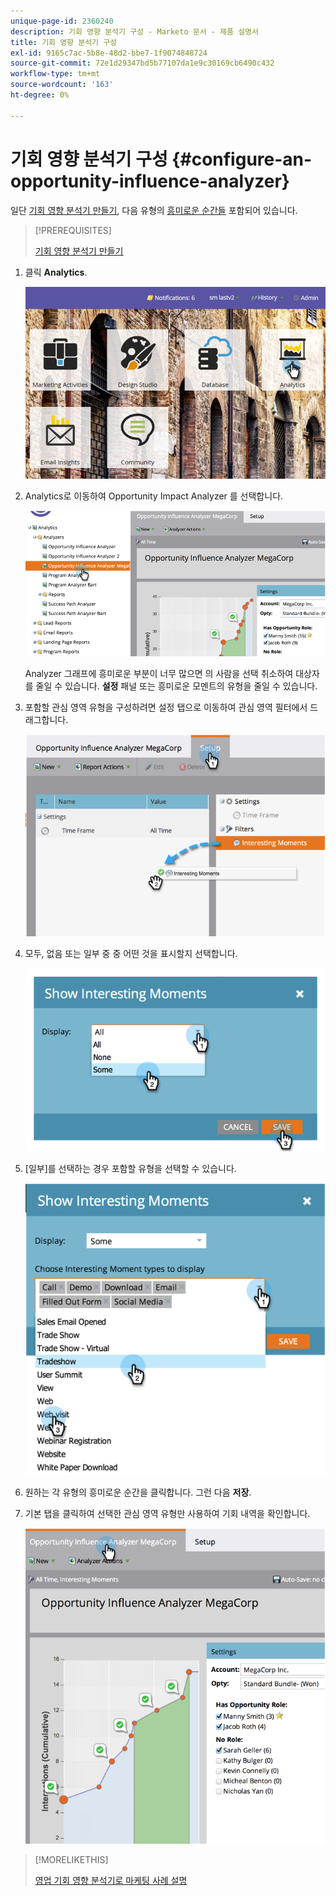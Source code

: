 ```yaml
---
unique-page-id: 2360240
description: 기회 영향 분석기 구성 - Marketo 문서 - 제품 설명서
title: 기회 영향 분석기 구성
exl-id: 9165c7ac-5b8e-48d2-bbe7-1f9074848724
source-git-commit: 72e1d29347bd5b77107da1e9c30169cb6490c432
workflow-type: tm+mt
source-wordcount: '163'
ht-degree: 0%

---
```


# 기회 영향 분석기 구성 {#configure-an-opportunity-influence-analyzer}

일단 [기회 영향 분석기 만들기](/help/marketo/product-docs/reporting/revenue-cycle-analytics/opportunity-influence-analyzer/create-an-opportunity-influence-analyzer.md), 다음 유형의 [흥미로운 순간들](/help/marketo/product-docs/marketo-sales-insight/msi-for-salesforce/features/tabs-in-the-msi-panel/interesting-moments/interesting-moments-overview.md) 포함되어 있습니다.

>[!PREREQUISITES]
>
>[기회 영향 분석기 만들기](/help/marketo/product-docs/reporting/revenue-cycle-analytics/opportunity-influence-analyzer/create-an-opportunity-influence-analyzer.md)

1. 클릭 **Analytics**.

   ![](assets/login-to-analytics.png)

1. Analytics로 이동하여 Opportunity Impact Analyzer 를 선택합니다.

   ![](assets/image2014-9-17-12-3a28-3a33.png)

   Analyzer 그래프에 흥미로운 부분이 너무 많으면 의 사람을 선택 취소하여 대상자를 줄일 수 있습니다. **설정** 패널 또는 흥미로운 모멘트의 유형을 줄일 수 있습니다.

1. 포함할 관심 영역 유형을 구성하려면 설정 탭으로 이동하여 관심 영역 필터에서 드래그합니다.

   ![](assets/image2014-9-17-12-3a29-3a10.png)

1. 모두, 없음 또는 일부 중 중 어떤 것을 표시할지 선택합니다.

   ![](assets/image2014-9-17-12-3a29-3a18.png)

1. [일부]를 선택하는 경우 포함할 유형을 선택할 수 있습니다.

   ![](assets/image2014-9-17-12-3a29-3a39.png)

1. 원하는 각 유형의 흥미로운 순간을 클릭합니다. 그런 다음 **저장**.

1. 기본 탭을 클릭하여 선택한 관심 영역 유형만 사용하여 기회 내역을 확인합니다.

   ![](assets/image2014-9-17-12-3a29-3a58.png)

>[!MORELIKETHIS]
>
>[영업 기회 영향 분석기로 마케팅 사례 설명](/help/marketo/product-docs/reporting/revenue-cycle-analytics/opportunity-influence-analyzer/tell-the-marketing-story-with-an-opportunity-influence-analyzer.md)
